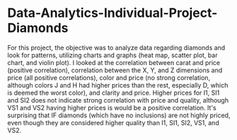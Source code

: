 # Data-Analytics-Individual-Project-Diamonds
For this project, the objective was to analyze data regarding diamonds and look for patterns, utilizing charts and graphs (heat map, scatter plot, bar chart, and violin plot).
I looked at the correlation between carat and price (positive correlation), correlation between the X, Y, and Z dimensions and price (all positive correlations), color and price (no strong correlation, although colors J and H had higher prices than the rest, especially D, which is deemed the worst color), and clarity and price. Higher prices for I1, SI1 and SI2 does not indicate strong correlation with price and quality, although VS1 and VS2 having higher prices is would be a positive correlation. It's surprising that  IF diamonds (which have no inclusions) are not highly priced, even though they are considered higher quality than I1, SI1, SI2, VS1, and VS2.
